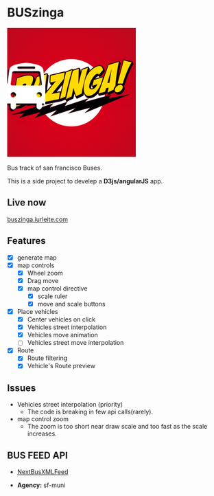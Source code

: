 # BUSzinga

![](/app/assets/img/logo.jpg)

Bus track of san francisco Buses.

This is a side project to develep a **D3js/angularJS** app.

## Live now

[buszinga.iurleite.com](http://buszinga.iurleite.com)

## Features
- [X] generate map
- [X] map controls
    - [X] Wheel zoom
    - [X] Drag move
    - [X] map control directive
        - [X] scale ruler
        - [X] move and scale buttons
- [X] Place vehicles
    - [X] Center vehicles on click
    - [X] Vehicles street interpolation
    - [X] Vehicles move animation
    - [ ] Vehicles street move interpolation
- [X] Route
    - [X] Route filtering
    - [X] Vehicle's Route preview

## Issues
- Vehicles street interpolation (priority)
    - The code is breaking in few api calls(rarely).
- map control zoom
    - The zoom is too short near draw scale and too fast as the scale increases.

## BUS FEED API

- [NextBusXMLFeed](http://www.nextbus.com/xmlFeedDocs/NextBusXMLFeed.pdf)

- **Agency:** sf-muni